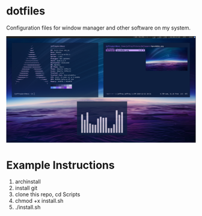# dotfiles
Configuration files for window manager and other software on my system.

![image](./screenshot.jpg)

# Example Instructions
1. archinstall
2. install git
3. clone this repo, cd Scripts
4. chmod +x install.sh
5. ./install.sh
